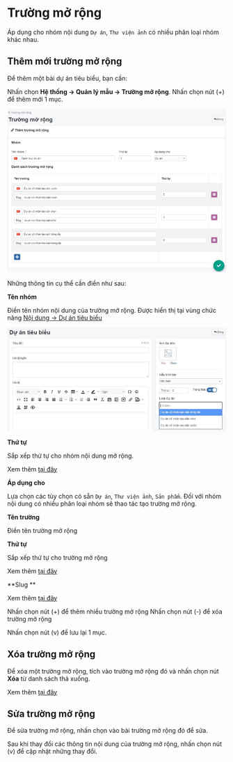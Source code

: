 # Trường mở rộng

Áp dụng cho nhóm nội dung `Dự án`, `Thư viện ảnh` có nhiều phân loại nhóm khác nhau.

## Thêm mới trường mở rộng

Để thêm một bài dự án tiêu biểu, bạn cần:

Nhấn chọn **Hệ thống -> Quản lý mẫu -> Trường mở rộng**. Nhấn chọn nút (+) để thêm mới 1 mục.

![truong-mo-rong.jpg](img/truong-mo-rong.jpg)

Những thông tin cụ thể cần điền như sau:

**Tên nhóm**

Điền tên nhóm nội dung của trường mở rộng. Được hiển thị tại vùng chức năng [Nội dung -> Dự án tiêu biểu](https://mkmate.osd.vn/docs/catalog/portforlio)

![truong-mo-rong-1.jpg](img/truong-mo-rong-1.jpg)

**Thứ tự**

Sắp xếp thứ tự cho nhóm nội dung mở rộng.

Xem thêm [tại đây](https://mkmate.osd.vn/docs/common/logic#th%E1%BB%A9-t%E1%BB%B1-s%E1%BA%AFp-x%E1%BA%BFp-l%C3%A0-s%E1%BB%91-ch%E1%BB%89-%C4%91%E1%BB%8Bnh)

**Áp dụng cho**

Lựa chọn các tùy chọn có sẵn `Dự án`, `Thư viện ảnh`, `Sản phẩm`. Đối với nhóm nội dung có nhiều phân loại nhóm sẽ thao tác tạo trường mở rộng.

**Tên trường**

Điền tên trường mở rộng

**Thứ tự**

Sắp xếp thứ tự cho trường mở rộng

Xem thêm [tại đây](https://mkmate.osd.vn/docs/common/logic#th%E1%BB%A9-t%E1%BB%B1-s%E1%BA%AFp-x%E1%BA%BFp-l%C3%A0-s%E1%BB%91-ch%E1%BB%89-%C4%91%E1%BB%8Bnh)

**Slug **

Xem thêm [tại đây](https://mkmate.osd.vn/docs/seo/serp#slug-url-th%C3%A2n-thi%E1%BB%87n)

Nhấn chọn nút (+) để thêm nhiều trường mở rộng
Nhấn chọn nút (-) để xóa trường mở rộng

Nhấn chọn nút (v) để lưu lại 1 mục.

## Xóa trường mở rộng

Để xóa một trường mở rộng, tích vào trường mở rộng đó và nhấn chọn nút **Xóa** từ danh sách thả xuống.

Xem thêm [tại đây](https://mkmate.osd.vn/docs/common/logic#x%C3%B3a-c%C3%A1c-m%E1%BB%A5c-c%C3%A1c-th%C3%A0nh-ph%E1%BA%A7n-th%C3%B4ng-tin)

## Sửa trường mở rộng

Để sửa trường mở rộng, nhấn chọn vào bài trường mở rộng đó để sửa.

Sau khi thay đổi các thông tin nội dung của trường mở rộng, nhấn chọn nút (v) để cập nhật những thay đổi.

